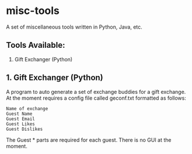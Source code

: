 # misc-tools
A set of miscellaneous tools written in Python, Java, etc.

## Tools Available:

1. Gift Exchanger (Python)

## 1. Gift Exchanger (Python)

A program to auto generate a set of exchange buddies for a gift exchange.  At the moment requires a config file called geconf.txt formatted as follows:

    Name of exchange
    Guest Name
    Guest Email
    Guest Likes
    Guest Dislikes
    
The Guest * parts are required for each guest.
There is no GUI at the moment.
